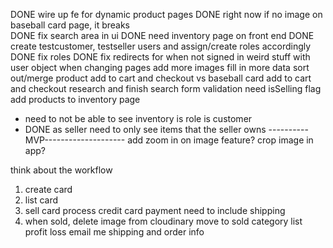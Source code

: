 DONE wire up fe for dynamic product pages
DONE right now if no image on baseball card page, it breaks\
DONE fix search area in ui
DONE need inventory page on front end
DONE create testcustomer, testseller users and assign/create roles accordingly
DONE fix roles
DONE fix redirects for when not signed in
weird stuff with user object when changing pages
add more images
fill in more data
sort out/merge product add to cart and checkout vs baseball card add to cart and checkout
research and finish search 
form validation
need isSelling flag
add products to inventory page
- need to not be able to see inventory is role is customer
- DONE as seller need to only see items that the seller owns
----------MVP--------------------
add zoom in on image feature?
crop image in app?


think about the workflow
1. create card
1. list card
2. sell card
    process credit card payment
    need to include shipping
3. when sold, 
    delete image from cloudinary
    move to sold category
    list profit loss
    email me shipping and order info

